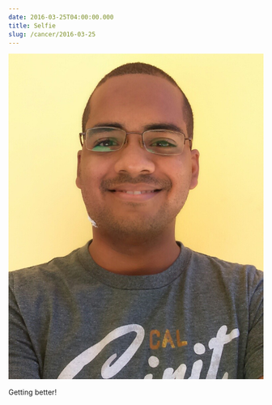 ```yaml
---
date: 2016-03-25T04:00:00.000
title: Selfie
slug: /cancer/2016-03-25
---
```

![Selfie](/images/cancer/o5yujdJDku1vsn3evo1.jpg)

Getting better!